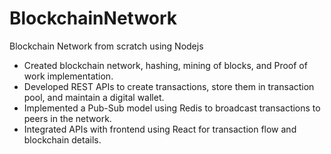 # BlockchainNetwork
Blockchain Network from scratch using Nodejs

* Created blockchain network, hashing, mining of blocks, and Proof of work implementation.
* Developed REST APIs to create transactions, store them in transaction pool, and maintain a digital wallet.
* Implemented a Pub-Sub model using Redis to broadcast transactions to peers in the network.
* Integrated APIs with frontend using React for transaction flow and blockchain details.
